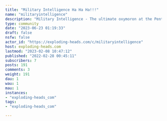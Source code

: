 ```yaml
---
title: "Military Intelligence Ha Ha Ha!!!" 
name: "militaryintelligence"
description: "Military Intelligence - The ultimate oxymoron at the Pentagon and on Capitol Hill.We are for a strong military that is:- loyal-  well led, - well trained, - better equipped then our competitors, - obeys the constitution,- is subject to civilian leadership- is used sparingly,- fights to win, then gets out.We are not for stupidity. Too much of what the military does falls outside of these bounds, and as much as we love the military - they must be called out for it."
type: community
date: "2023-06-23 01:19:33"
draft: false
nsfw: false
actor_id: "https://exploding-heads.com/c/militaryintelligence"
host: exploding-heads.com
lastmod: "2023-02-08 10:47:12"
published: "2022-02-28 00:45:11"
subscribers: 7
posts: 191
comments: 3
weight: 191
dau: 1
wau: 1
mau: 1
instances:
- "exploding-heads_com"
tags: 
- "exploding-heads_com"

---
```

